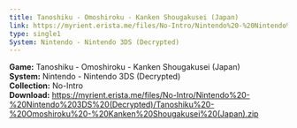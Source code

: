 ```yaml
---
title: Tanoshiku - Omoshiroku - Kanken Shougakusei (Japan)
link: https://myrient.erista.me/files/No-Intro/Nintendo%20-%20Nintendo%203DS%20(Decrypted)/Tanoshiku%20-%20Omoshiroku%20-%20Kanken%20Shougakusei%20(Japan).zip
type: single1
System: Nintendo - Nintendo 3DS (Decrypted)
---
```

<b>Game:</b> Tanoshiku - Omoshiroku - Kanken Shougakusei (Japan)<br>
<b>System:</b> Nintendo - Nintendo 3DS (Decrypted)<br>
<b>Collection:</b> No-Intro<br>
<b>Download:</b> https://myrient.erista.me/files/No-Intro/Nintendo%20-%20Nintendo%203DS%20(Decrypted)/Tanoshiku%20-%20Omoshiroku%20-%20Kanken%20Shougakusei%20(Japan).zip